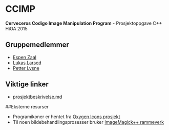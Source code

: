 # CCIMP
**Cerveceros Codigo Image Manipulation Program** - Prosjektoppgave C++ HiOA 2015

## Gruppemedlemmer
* [Espen Zaal](https://github.com/lurer)
* [Lukas Larsed](https://github.com/ldlarsed)
* [Petter Lysne](https://github.com/petlys)

## Viktige linker
* [prosjektbeskrivelse.md](prosjektbeskrivelse.md)

##Eksterne resurser
* Programikoner er hentet fra [Oxygen Icons prosjekt](https://github.com/pasnox/oxygen-icons-png)
* Til noen bildebehandlingsprosesser bruker [ImageMagick++ rammeverk](http://www.imagemagick.org/script/magick++.php)
